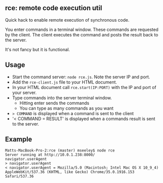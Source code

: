 ## rce: remote code execution util

Quick hack to enable remote execution of synchronous code.

You enter commands in a terminal window. These commands are requested by
the client. The client executes the command and posts the result back to the
server.

It's not fancy but it is functional.

## Usage

* Start the command server: `node rce.js`. Note the server IP and port.
* Add the `rce-client.js` file to your HTML document.
* In your HTML document call `rce.start(IP:PORT)` with the IP and port of your server.
* Type commands into the server terminal window.
  * Hitting enter sends the commands
  * You can type as many commands as you want
* `> COMMAND` is displayed when a command is sent to the client
* '< COMMAND = RESULT' is displayed when a commands result is sent to the server.

## Example

```
Matts-MacBook-Pro-2:rce (master) mseeley$ node rce
Server running at http://10.0.1.238:8000/
navigator.userAgent
> navigator.userAgent
< navigator.userAgent = Mozilla/5.0 (Macintosh; Intel Mac OS X 10_9_4) AppleWebKit/537.36 (KHTML, like Gecko) Chrome/35.0.1916.153 Safari/537.36
```